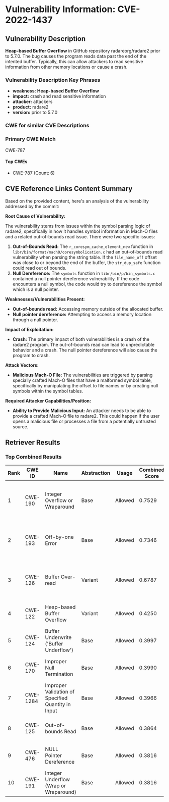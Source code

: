 # Vulnerability Information: CVE-2022-1437

## Vulnerability Description
**Heap-based Buffer Overflow** in GitHub repository radareorg/radare2 prior to 5.7.0. The bug causes the program reads data past the end of the intented buffer. Typically, this can allow attackers to read sensitive information from other memory locations or cause a crash.

### Vulnerability Description Key Phrases
- **weakness:** **Heap-based Buffer Overflow**
- **impact:** crash and read sensitive information
- **attacker:** attackers
- **product:** radare2
- **version:** prior to 5.7.0

### CWE for similar CVE Descriptions
### Primary CWE Match
CWE-787

#### Top CWEs
- CWE-787 (Count: 6)

## CVE Reference Links Content Summary
Based on the provided content, here's an analysis of the vulnerability addressed by the commit:

**Root Cause of Vulnerability:**

The vulnerability stems from issues within the symbol parsing logic of radare2, specifically in how it handles symbol information in Mach-O files and a related out-of-bounds read issue. There were two specific issues:

1.  **Out-of-Bounds Read:** The `r_coresym_cache_element_new` function in `libr/bin/format/mach0/coresymbolication.c` had an out-of-bounds read vulnerability when parsing the string table. If the `file_name_off` offset was close to or beyond the end of the buffer, the `str_dup_safe` function could read out of bounds.
2.  **Null Dereference:** The `symbols` function in `libr/bin/p/bin_symbols.c` contained a null pointer dereference vulnerability. If the code encounters a null symbol, the code would try to dereference the symbol which is a null pointer.

**Weaknesses/Vulnerabilities Present:**

*   **Out-of-bounds read:** Accessing memory outside of the allocated buffer.
*   **Null pointer dereference:** Attempting to access a memory location through a null pointer.

**Impact of Exploitation:**

*   **Crash:** The primary impact of both vulnerabilities is a crash of the radare2 program. The out-of-bounds read can lead to unpredictable behavior and a crash. The null pointer dereference will also cause the program to crash.

**Attack Vectors:**

*   **Malicious Mach-O File:** The vulnerabilities are triggered by parsing specially crafted Mach-O files that have a malformed symbol table, specifically by manipulating the offset to file names or by creating null symbols within the symbol tables.

**Required Attacker Capabilities/Position:**

*   **Ability to Provide Malicious Input:** An attacker needs to be able to provide a crafted Mach-O file to radare2. This could happen if the user opens a malicious file or processes a file from a potentially untrusted source.

## Retriever Results

### Top Combined Results

| Rank | CWE ID | Name | Abstraction | Usage | Combined Score | Retrievers | Individual Scores |
|------|--------|------|-------------|-------|---------------|------------|-------------------|
| 1 | CWE-190 | Integer Overflow or Wraparound | Base | Allowed | 0.7529 | dense, sparse, graph | dense: 0.574, sparse: 0.249, graph: 0.904 |
| 2 | CWE-193 | Off-by-one Error | Base | Allowed | 0.7346 | dense, sparse, graph | dense: 0.539, sparse: 0.239, graph: 0.917 |
| 3 | CWE-126 | Buffer Over-read | Variant | Allowed | 0.6787 | dense, sparse, graph | dense: 0.614, sparse: 0.296, graph: 0.723 |
| 4 | CWE-122 | Heap-based Buffer Overflow | Variant | Allowed | 0.4250 | dense, sparse | dense: 0.602, sparse: 0.278 |
| 5 | CWE-124 | Buffer Underwrite ('Buffer Underflow') | Base | Allowed | 0.3997 | dense, sparse | dense: 0.549, sparse: 0.218 |
| 6 | CWE-170 | Improper Null Termination | Base | Allowed | 0.3990 | sparse, graph | sparse: 0.204, graph: 0.789 |
| 7 | CWE-1284 | Improper Validation of Specified Quantity in Input | Base | Allowed | 0.3966 | dense, sparse | dense: 0.523, sparse: 0.236 |
| 8 | CWE-125 | Out-of-bounds Read | Base | Allowed | 0.3864 | sparse, graph | sparse: 0.247, graph: 0.686 |
| 9 | CWE-476 | NULL Pointer Dereference | Base | Allowed | 0.3816 | dense, sparse | dense: 0.521, sparse: 0.211 |
| 10 | CWE-191 | Integer Underflow (Wrap or Wraparound) | Base | Allowed | 0.3816 | dense, sparse | dense: 0.531, sparse: 0.203 |

